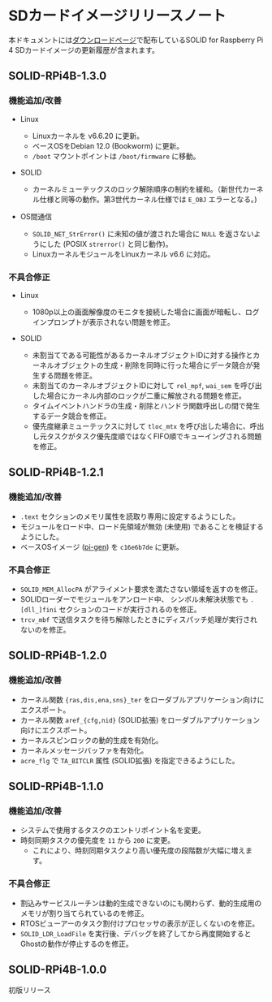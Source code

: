 # SDカードイメージリリースノート

本ドキュメントには[ダウンロードページ](download.md)で配布しているSOLID for Raspberry Pi 4 SDカードイメージの更新履歴が含まれます。

## SOLID-RPi4B-1.3.0

### 機能追加/改善

- Linux
    - Linuxカーネルを v6.6.20 に更新。
    - ベースOSをDebian 12.0 (Bookworm) に更新。
    - `/boot` マウントポイントは `/boot/firmware` に移動。
 
- SOLID
    - カーネルミューテックスのロック解除順序の制約を緩和。（新世代カーネル仕様と同等の動作。第3世代カーネル仕様では `E_OBJ` エラーとなる。)

- OS間通信
    - `SOLID_NET_StrError()` に未知の値が渡された場合に `NULL` を返さないようにした (POSIX `strerror()` と同じ動作)。
    - LinuxカーネルモジュールをLinuxカーネル v6.6 に対応。

### 不具合修正

- Linux
    - 1080p以上の画面解像度のモニタを接続した場合に画面が暗転し、ログインプロンプトが表示されない問題を修正。

- SOLID
    - 未割当てである可能性があるカーネルオブジェクトIDに対する操作とカーネルオブジェクトの生成・削除を同時に行った場合にデータ競合が発生する問題を修正。
    - 未割当てのカーネルオブジェクトIDに対して `rel_mpf`, `wai_sem` を呼び出した場合にカーネル内部のロックが二重に解放される問題を修正。
    - タイムイベントハンドラの生成・削除とハンドラ関数呼出しの間で発生するデータ競合を修正。
    - 優先度継承ミューテックスに対して `tloc_mtx` を呼び出した場合に、呼出し元タスクがタスク優先度順ではなくFIFO順でキューイングされる問題を修正。


## SOLID-RPi4B-1.2.1

### 機能追加/改善
- `.text` セクションのメモリ属性を読取り専用に設定するようにした。
- モジュールをロード中、ロード先領域が無効 (未使用) であることを検証するようにした。
- ベースOSイメージ ([pi-gen](https://github.com/RPi-Distro/pi-gen)) を `c16e6b7de` に更新。

### 不具合修正
- `SOLID_MEM_AllocPA` がアライメント要求を満たさない領域を返すのを修正。
- SOLIDローダーでモジュールをアンロード中、 シンボル未解決状態でも `.[dll_]fini` セクションのコードが実行されるのを修正。
- `trcv_mbf` で送信タスクを待ち解除したときにディスパッチ処理が実行されないのを修正。

## SOLID-RPi4B-1.2.0

### 機能追加/改善
- カーネル関数 `{ras,dis,ena,sns}_ter` をローダブルアプリケーション向けにエクスポート。
- カーネル関数 `aref_{cfg,nid}` (SOLID拡張) をローダブルアプリケーション向けにエクスポート。
- カーネルスピンロックの動的生成を有効化。
- カーネルメッセージバッファを有効化。
- `acre_flg` で `TA_BITCLR` 属性 (SOLID拡張) を指定できるようにした。

## SOLID-RPi4B-1.1.0

### 機能追加/改善
- システムで使用するタスクのエントリポイント名を変更。
- 時刻同期タスクの優先度を `11` から `200` に変更。
  - これにより、時刻同期タスクより高い優先度の段階数が大幅に増えます。

### 不具合修正
- 割込みサービスルーチンは動的生成できないのにも関わらず、動的生成用のメモリが割り当てられているのを修正。
- RTOSビューアーのタスク割付けプロセッサの表示が正しくないのを修正。
- `SOLID_LDR_LoadFile` を実行後、デバッグを終了してから再度開始するとGhostの動作が停止するのを修正。

## SOLID-RPi4B-1.0.0

初版リリース
